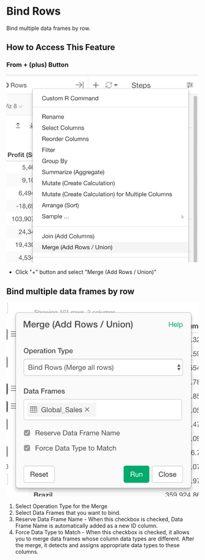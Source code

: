 # Bind Rows
Bind multiple data frames by row.

## How to Access This Feature

### From + (plus) Button
![](images/command-bind-rows-df-menu.png)

* Click "+" button and select "Merge (Add Rows / Union)"

## Bind multiple data frames by row

![](images/bind_rows.png)

1. Select Operation Type for the Merge
2. Select Data Frames that you want to bind.
3. Reserve Data Frame Name - When this checkbox is checked, Data Frame Name is automatically added as a new ID column.
4. Force Data Type to Match - When this checkbox is checked, it allows you to merge data frames whose column data types are different. After the merge, it detects and assigns appropriate data types to these columns.
